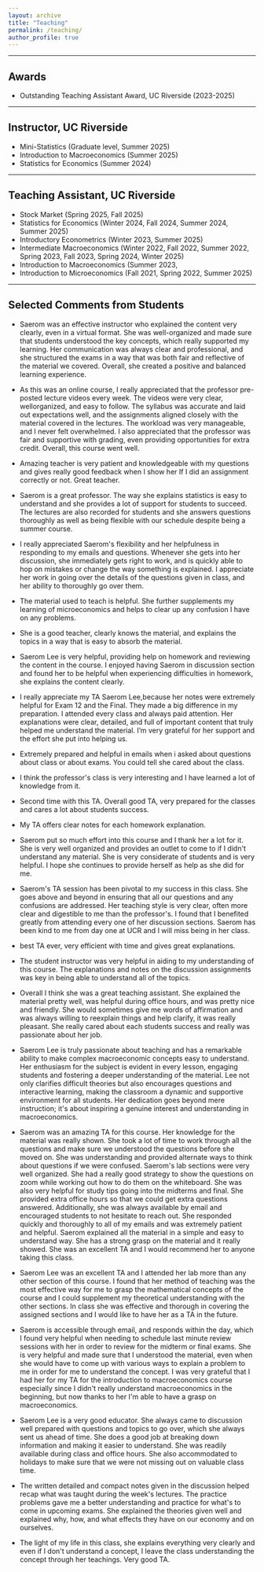 ```yaml
---
layout: archive
title: "Teaching"
permalink: /teaching/
author_profile: true
---
```


****

## Awards

- Outstanding Teaching Assistant Award, UC Riverside (2023-2025)

****

## Instructor, UC Riverside

- Mini-Statistics (Graduate level, Summer 2025) 
- Introduction to Macroeconomics (Summer 2025)
- Statistics for Economics (Summer 2024)

****

## Teaching Assistant, UC Riverside

- Stock Market (Spring 2025, Fall 2025)
- Statistics for Economics (Winter 2024, Fall 2024, Summer 2024, Summer 2025)
- Introductory Econometrics (Winter 2023, Summer 2025)
- Intermediate Macroeconomics (Winter 2022, Fall 2022, Summer 2022, Spring 2023, Fall 2023, Spring 2024, Winter 2025)
- Introduction to Macroeconomics (Summer 2023, 
- Introduction to Microeconomics (Fall 2021, Spring 2022, Summer 2025)

****

## Selected Comments from Students

- Saerom was an effective instructor who explained the content very clearly, even in a virtual format. She was well-organized and made sure that students understood the key concepts, which really supported my learning. Her communication was always clear and professional, and she structured the exams in a way that was both fair and reflective of the material we covered. Overall, she created a positive and balanced learning experience.

- As this was an online course, I really appreciated that the professor pre-posted lecture videos every week. The videos were very clear, wellorganized, and easy to follow. The syllabus was accurate and laid out expectations well, and the assignments aligned closely with the material covered in the lectures. The workload was very manageable, and I never felt overwhelmed. I also appreciated that the professor was fair and supportive with grading, even providing opportunities for extra credit. Overall, this course went well.

- Amazing teacher is very patient and knowledgeable with my questions and gives really good feedback when I show her If I did an assignment correctly or not. Great teacher.

- Saerom is a great professor. The way she explains statistics is easy to understand and she provides a lot of support for students to succeed. The lectures are also recorded for students and she answers questions thoroughly as well as being flexible with our schedule despite being a summer course.

- I really appreciated Saerom's flexibility and her helpfulness in responding to my emails and questions. Whenever she gets into her discussion, she immediately gets right to work, and is quickly able to hop on mistakes or change the way something is explained. I appreciate her work in going over the details of the questions given in class, and her ability to thoroughly go over them.

- The material used to teach is helpful. She further supplements my learning of microeconomics and helps to clear up any confusion I have on any problems.

- She is a good teacher, clearly knows the material, and explains the topics in a way that is easy to absorb the material.

- Saerom Lee is very helpful, providing help on homework and reviewing the content in the course. I enjoyed having Saerom in discussion section and found her to be helpful when experiencing difficulties in homework, she explains the content clearly.

- I really appreciate my TA Saerom Lee,because her notes were extremely helpful for Exam 12 and the Final. They made a big difference in my preparation. I attended every class and always paid attention. Her explanations were clear, detailed, and full of important content that truly helped me understand the material. I’m very grateful for her support and the effort she put into helping us.

- Extremely prepared and helpful in emails when i asked about questions about class or about exams. You could tell she cared about the class.

- I think the professor's class is very interesting and I have learned a lot of knowledge from it.

- Second time with this TA. Overall good TA, very prepared for the classes and cares a lot about students success.

- My TA offers clear notes for each homework explanation.

- Saerom put so much effort into this course and I thank her a lot for it. She is very well organized and provides an outlet to come to if I didn't understand any material. She is very considerate of students and is very helpful. I hope she continues to provide herself as help as she did for me.

- Saerom's TA session has been pivotal to my success in this class. She goes above and beyond in ensuring that all our questions and any confusions are addressed. Her teaching style is very clear, often more clear and digestible to me than the professor's. I found that I benefited greatly from attending every one of her discussion sections. Saerom has been kind to me from day one at UCR and I will miss being in her class.

- best TA ever, very efficient with time and gives great explanations.

- The student instructor was very helpful in aiding to my understanding of this course. The explanations and notes on the discussion assignments was key in being able to understand all of the topics.

- Overall I think she was a great teaching assistant. She explained the material pretty well, was helpful during office hours, and was pretty nice and friendly. She would sometimes give me words of affirmation and was always willing to reexplain things and help clarify, it was really pleasant. She really cared about each students success and really was passionate about her job.

- Saerom Lee is truly passionate about teaching and has a remarkable ability to make complex macroeconomic concepts easy to understand. Her enthusiasm for the subject is evident in every lesson, engaging students and fostering a deeper understanding of the material. Lee not only clarifies difficult theories but also encourages questions and interactive learning, making the classroom a dynamic and supportive environment for all students. Her dedication goes beyond mere instruction; it's about inspiring a genuine interest and understanding in macroeconomics.

- Saerom was an amazing TA for this course. Her knowledge for the material was really shown. She took a lot of time to work through all the questions and make sure we understood the questions before she moved on. She was understanding and provided alternate ways to think about questions if we were confused. Saerom's lab sections were very well organized. She had a really good strategy to show the questions on zoom while working out how to do them on the whiteboard. She was also very helpful for study tips going into the midterms and final. She provided extra office hours so that we could get extra questions answered. Additionally, she was always available by email and encouraged students to not hesitate to reach out. She responded quickly and thoroughly to all of my emails and was extremely patient and helpful. Saerom explained all the material in a simple and easy to understand way. She has a strong grasp on the material and it really showed. She was an excellent TA and I would recommend her to anyone taking this class.

- Saerom Lee was an excellent TA and I attended her lab more than any other section of this course. I found that her method of teaching was the most effective way for me to grasp the mathematical concepts of the course and I could supplement my theoretical understanding with the other sections. In class she was effective and thorough in covering the assigned sections and I would like to have her as a TA in the future.

- Saerom is accessible through email, and responds within the day, which I found very helpful when needing to schedule last minute review sessions with her in order to review for the midterm or final exams. She is very helpful and made sure that I understood the material, even when she would have to come up with various ways to explain a problem to me in order for me to understand the concept. I was very grateful that I had her for my TA for the introduction to macroeconomics course especially since I didn't really understand macroeconomics in the beginning, but now thanks to her I'm able to have a grasp on macroeconomics.

- Saerom Lee is a very good educator. She always came to discussion well prepared with questions and topics to go over, which she always sent us ahead of time. She does a good job at breaking down information and making it easier to understand. She was readily available during class and office hours. She also accommodated to holidays to make sure that we were not missing out on valuable class time.

- The written detailed and compact notes given in the discussion helped recap what was taught during the week's lectures. The practice problems gave me a better understanding and practice for what's to come in upcoming exams. She explained the theories given well and explained why, how, and what effects they have on our economy and on ourselves.

- The light of my life in this class, she explains everything very clearly and even if I don't understand a concept, I leave the class understanding the concept through her teachings. Very good TA.
